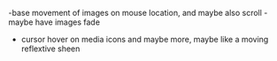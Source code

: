 -base movement of images on mouse location, and maybe also scroll
-maybe have images fade
- cursor hover on media icons and maybe more, maybe like a moving reflextive sheen
